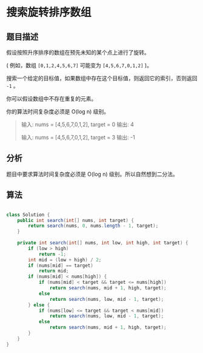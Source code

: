 # 搜索旋转排序数组

## 题目描述

假设按照升序排序的数组在预先未知的某个点上进行了旋转。

( 例如，数组 `[0,1,2,4,5,6,7]` 可能变为 `[4,5,6,7,0,1,2]` )。

搜索一个给定的目标值，如果数组中存在这个目标值，则返回它的索引，否则返回 `-1` 。

你可以假设数组中不存在重复的元素。

你的算法时间复杂度必须是 O(log n) 级别。

>输入: nums = [4,5,6,7,0,1,2], target = 0
>输出: 4
>
>输入: nums = [4,5,6,7,0,1,2], target = 3
>输出: -1

## 分析

题目中要求算法时间复杂度必须是 O(log n) 级别。所以自然想到二分法。

## 算法

```java

class Solution {
    public int search(int[] nums, int target) {
        return search(nums, 0, nums.length - 1, target);
    }
    
    private int search(int[] nums, int low, int high, int target) {
        if (low > high)
            return -1;
        int mid = (low + high) / 2;
        if (nums[mid] == target)
            return mid;
        if (nums[mid] < nums[high]) {
            if (nums[mid] < target && target <= nums[high])
                return search(nums, mid + 1, high, target);
            else
                return search(nums, low, mid - 1, target);
        } else {
            if (nums[low] <= target && target < nums[mid])
                return search(nums, low, mid - 1, target);
            else
                return search(nums, mid + 1, high, target);
        }
    }
}
```